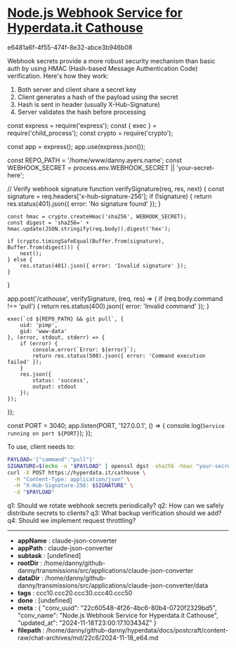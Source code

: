 # [Node.js Webhook Service for Hyperdata.it Cathouse](https://claude.ai/chat/22c60548-4f26-4bc6-80b4-0720f2329bd5)

e6481a6f-4f55-474f-8e32-abce3b946b08

 Webhook secrets provide a more robust security mechanism than basic auth by using HMAC (Hash-based Message Authentication Code) verification. Here's how they work:

1. Both server and client share a secret key
2. Client generates a hash of the payload using the secret
3. Hash is sent in header (usually X-Hub-Signature)
4. Server validates the hash before processing

<antArtifact identifier="webhook-service" type="application/vnd.ant.code" language="javascript" title="Git Webhook Service with Secret">
const express = require('express');
const { exec } = require('child_process');
const crypto = require('crypto');

const app = express();
app.use(express.json());

const REPO_PATH = '/home/www/danny.ayers.name';
const WEBHOOK_SECRET = process.env.WEBHOOK_SECRET || 'your-secret-here';

// Verify webhook signature
function verifySignature(req, res, next) {
    const signature = req.headers['x-hub-signature-256'];
    if (!signature) {
        return res.status(401).json({ error: 'No signature found' });
    }

    const hmac = crypto.createHmac('sha256', WEBHOOK_SECRET);
    const digest = 'sha256=' + hmac.update(JSON.stringify(req.body)).digest('hex');
    
    if (crypto.timingSafeEqual(Buffer.from(signature), Buffer.from(digest))) {
        next();
    } else {
        res.status(401).json({ error: 'Invalid signature' });
    }
}

app.post('/cathouse', verifySignature, (req, res) => {
    if (req.body.command !== 'pull') {
        return res.status(400).json({ error: 'Invalid command' });
    }

    exec(`cd ${REPO_PATH} && git pull`, {
        uid: 'pimp',
        gid: 'www-data'
    }, (error, stdout, stderr) => {
        if (error) {
            console.error(`Error: ${error}`);
            return res.status(500).json({ error: 'Command execution failed' });
        }
        res.json({ 
            status: 'success',
            output: stdout 
        });
    });
});

const PORT = 3040;
app.listen(PORT, '127.0.0.1', () => {
    console.log(`Service running on port ${PORT}`);
});
</antArtifact>

To use, client needs to:
```bash
PAYLOAD='{"command":"pull"}'
SIGNATURE=$(echo -n "$PAYLOAD" | openssl dgst -sha256 -hmac "your-secret-here" -binary | xxd -p -c 256 | sed 's/\([0-9a-f]*\)/sha256=\1/')
curl -X POST https://hyperdata.it/cathouse \
  -H "Content-Type: application/json" \
  -H "X-Hub-Signature-256: $SIGNATURE" \
  -d "$PAYLOAD"
```

q1: Should we rotate webhook secrets periodically?
q2: How can we safely distribute secrets to clients?
q3: What backup verification should we add?
q4: Should we implement request throttling?

---

* **appName** : claude-json-converter
* **appPath** : claude-json-converter
* **subtask** : [undefined]
* **rootDir** : /home/danny/github-danny/transmissions/src/applications/claude-json-converter
* **dataDir** : /home/danny/github-danny/transmissions/src/applications/claude-json-converter/data
* **tags** : ccc10.ccc20.ccc30.ccc40.ccc50
* **done** : [undefined]
* **meta** : {
  "conv_uuid": "22c60548-4f26-4bc6-80b4-0720f2329bd5",
  "conv_name": "Node.js Webhook Service for Hyperdata.it Cathouse",
  "updated_at": "2024-11-18T23:00:17.103434Z"
}
* **filepath** : /home/danny/github-danny/hyperdata/docs/postcraft/content-raw/chat-archives/md/22c6/2024-11-18_e64.md